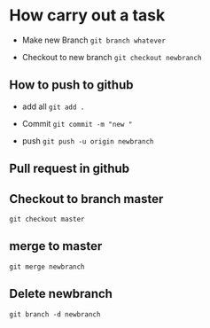 # How carry out a task

- Make new Branch
`git branch whatever`

- Checkout to new branch
`git checkout newbranch`

## How to push to github

- add all 
`git add .`

- Commit 
`git commit -m "new "`

- push 
`git push -u origin newbranch`

## Pull request in github
## Checkout to  branch master
`git checkout master`

## merge to master
`git merge newbranch`

## Delete newbranch
`git branch -d newbranch`
